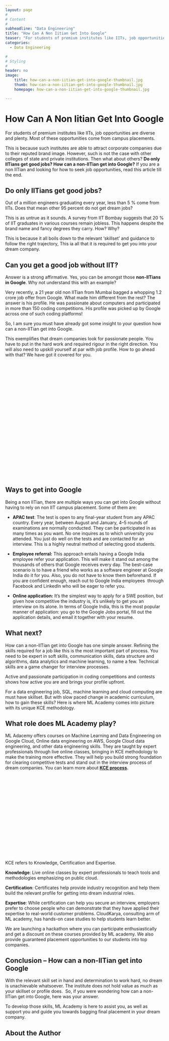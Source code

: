 ```yaml
---
layout: page
#
# Content
#
subheadline: "Data Engineering"
title: "How Can A Non Iitian Get Into Google"
teaser: "For students of premium institutes like IITs, job opportunities are diverse and plenty. Most of these opportunities come from campus placements. This is because such institutes are able to attract corporate companies due to their reputed brand im"
categories:
  - Data Engineering

#
# Styling
#
header: no
image:
    title: how-can-a-non-iitian-get-into-google-thumbnail.jpg
    thumb: how-can-a-non-iitian-get-into-google-thumbnail.jpg
    homepage: how-can-a-non-iitian-get-into-google-thumbnail.jpg

---
```


 # How Can A Non Iitian Get Into Google

For students of premium institutes like IITs, job opportunities are diverse and plenty. Most of these opportunities come from campus placements. 


This is because such institutes are able to attract corporate companies due to their reputed brand image. However, such is not the case with other colleges of state and private institutions. Then what about others? **Do only IITians get good jobs? How can a non-IITian get into Google?** If you are a non IITian and looking for how to seek job opportunities, read this article till the end.


**Do only IITians get good jobs?**
----------------------------------


Out of a million engineers graduating every year, less than 5 % come from IITs. Does that mean other 95 percent do not get dream jobs? 


This is as untrue as it sounds. A survey from IIT Bombay suggests that 20 % of IIT graduates in various courses remain jobless. This happens despite the brand name and fancy degrees they carry. How? Why?


This is because it all boils down to the relevant ‘skillset’ and guidance to follow the right trajectory, This ia all that it is required to get you into your dream company.


**Can you get a good job without IIT?**
---------------------------------------


Answer is a strong affirmative. Yes, you can be amongst those **non-IITians in Google**. Why not understand this with an example? 


Very recently, a 21 year old non IITian from Mumbai bagged a whopping 1.2 crore job offer from Google. What made him different from the rest? The answer is his profile. He was passionate about computers and participated in more than 150 coding competitions. His profile was picked up by Google across one of such coding platforms!


So, I am sure you must have already got some insight to your question how can a non-IITian get into Google.


This exemplifies that dream companies look for passionate people. You have to put in the hard work and required rigour in the right direction. You will also need to upskill yourself at par with job profile. How to go ahead with that? We have got it covered for you.


![](data:image/svg+xml,%3Csvg%20xmlns='http://www.w3.org/2000/svg'%20viewBox='0%200%20302%20218'%3E%3C/svg%3E)


**Ways to get into Google**
---------------------------


Being a non IITian, there are multiple ways you can get into Google without having to rely on non IIT campus placement. Some of them are:


* **APAC test**: The test is open to any final-year student from any APAC country. Every year, between August and January, 4–5 rounds of examinations are normally conducted. They can be participated in as many times as you want. No one inquires as to which university you attended. You just do well on the tests and are contacted for an interview. This is a highly neutral method of selecting good students.


* **Employee referral:** This approach entails having a Google India employee refer your application. This will make it stand out among the thousands of others that Google receives every day. The best-case scenario is to have a friend who works as a software engineer at Google India do it for you. Also, you do not have to know them beforehand. If you are confident enough, reach out to Google India employees  through Facebook and LinkedIn who will be eager to refer you.


* **Online application:** It’s the simplest way to apply for a SWE position, but given how competitive the industry is, it’s unlikely to get you an interview on its alone. In terms of Google India, this is the most popular manner of application: you go to the Google Jobs portal, fill out the application details, and email it together with your resume.


**What next?**
--------------


How can a non-IITian get into Google has one simple answer. Refining the skills required for a job like this is the most important part of process. You need to be expert in soft skills, communication skills, data structure and algorithms, data analytics and machine learning, to name a few. Technical skills are a game changer for interview processes.


Active and passionate participation in coding competitions and contests shows how active you are and brings your profile upfront. 


For a data engineering job, SQL, machine learning and cloud computing are must have skillset. But with slow paced change in academic curriculum, how to gain these skills? Here is where ML Academy comes into picture with its unique KCE methodology.


**What role does ML Academy play?**
-----------------------------------


ML Adacemy offers courses on Machine Learning and Data Engineering on Google Cloud, Online data engineering on AWS, Google Cloud data engineering, and other data engineering skills. They are taught by expert professionals through live online classes, bringing in KCE methodology to make the training more effective. They will help you build strong foundation for clearing competitive tests and stand out in the interview process of dream companies. You can learn more about **[KCE process](https://mlacademy.io/kce-process/).**


![KCE Framework](data:image/svg+xml,%3Csvg%20xmlns='http://www.w3.org/2000/svg'%20viewBox='0%200%201024%20547'%3E%3C/svg%3E)
KCE refers to Knowledge, Certification and Expertise. 


**Knowledge**: Live online classes by expert professionals to teach tools and methodologies emphasizing on public cloud. 


**Certification**: Certificates help provide industry recognition and help them build the relevant profile for getting into dream industrial roles.


**Expertise**: While certification can help you secure an interview, employers prefer to choose people who can demonstrate that they have applied their expertise to real-world customer problems. CloudKarya, consulting arm of ML academy, has hands-on case studies to help students learn better.


We are launching a hackathon where you can participate enthusiastically and get a discount on these courses provided by ML academy. We also provide guaranteed placement opportunities to our students into top companies.  


**Conclusion** – How can a non-IITian get into Google
-----------------------------------------------------


With the relevant skill set in hand and determination to work hard, no dream is unachievable whatsoever. The institute does not hold value as much as your skillset or profile does.  So, if you were wondering how can a non-IITian get into Google, here was your answer.


To develop those skills, ML Academy is here to assist you, as well as support you and guide you towards bagging final placement in your dream company. 


About the Author
----------------




![Aditi Chourey](data:image/svg+xml,%3Csvg%20xmlns='http://www.w3.org/2000/svg'%20viewBox='0%200%20768%201024'%3E%3C/svg%3E)


**Aditi Chourey** is an MBA from the Indian Institute of Management (IIM), Shillong. A mechanical engineer by qualification, a gold medalist in International English Olympiad, she is passionate about writing and has co authored a nationally released anthology. She loves to explore imagery poetry and experiment with conventional forms of writing in Hindi, English, Urdu. She is an active social worker having worked with NGOs for child welfare and holds an NSS B certificate. In her leisure time, she is an ardent reader of historical fiction and loves to explore art and aesthetics. You can connect with her on LinkedIn.





